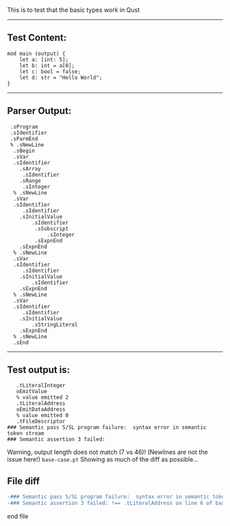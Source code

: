 This is to test that the basic types work in Qust

-------------------------


Test Content: 
-------------------------
```
mod main (output) {  
    let a: [int: 5];
    let b: int = a[0];
    let c: bool = false;
    let d: str = "Hello World";
} 
```
------------------------


Parser Output: 
-------------------------
```
 .sProgram
 .sIdentifier
 .sParmEnd
 % .sNewLine
  .sBegin
  .sVar
  .sIdentifier
    .sArray
     .sIdentifier
    .sRange
     .sInteger
  % .sNewLine
  .sVar
  .sIdentifier
     .sIdentifier
    .sInitialValue
        .sIdentifier
         .sSubscript
             .sInteger
         .sExpnEnd
    .sExpnEnd
  % .sNewLine
  .sVar
  .sIdentifier
     .sIdentifier
    .sInitialValue
        .sIdentifier
    .sExpnEnd
  % .sNewLine
  .sVar
  .sIdentifier
     .sIdentifier
    .sInitialValue
        .sStringLiteral
    .sExpnEnd
  % .sNewLine
  .sEnd

```
------------------------

Test output is: 
-------------------------
```
   .tLiteralInteger
   oEmitValue
   % value emitted 2
   .tLiteralAddress
   oEmitDataAddress
   % value emitted 0
   .tFileDescriptor
### Semantic pass S/SL program failure:  syntax error in semantic token stream
### Semantic assertion 3 failed: 

```


Warning, output length does not match (7 vs 46)!  (Newlines are not the issue here!) `base-case.pt`
Showing as much of the diff as possible...

File diff
-------------------------
```diff
-### Semantic pass S/SL program failure:  syntax error in semantic token stream !== .tAssignBegin on line 5 of base-case.pt
-### Semantic assertion 3 failed: !== .tLiteralAddress on line 6 of base-case.pt

```
end file
